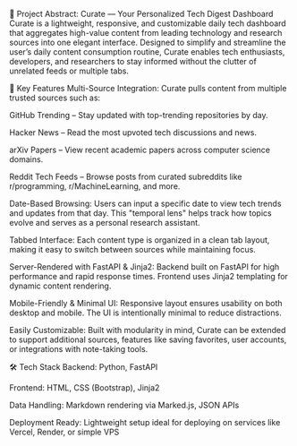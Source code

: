 🧠 Project Abstract: Curate — Your Personalized Tech Digest Dashboard
Curate is a lightweight, responsive, and customizable daily tech dashboard that aggregates high-value content from leading technology and research sources into one elegant interface. Designed to simplify and streamline the user’s daily content consumption routine, Curate enables tech enthusiasts, developers, and researchers to stay informed without the clutter of unrelated feeds or multiple tabs.

🧩 Key Features
Multi-Source Integration:
Curate pulls content from multiple trusted sources such as:

GitHub Trending – Stay updated with top-trending repositories by day.

Hacker News – Read the most upvoted tech discussions and news.

arXiv Papers – View recent academic papers across computer science domains.

Reddit Tech Feeds – Browse posts from curated subreddits like r/programming, r/MachineLearning, and more.

Date-Based Browsing:
Users can input a specific date to view tech trends and updates from that day. This "temporal lens" helps track how topics evolve and serves as a personal research assistant.

Tabbed Interface:
Each content type is organized in a clean tab layout, making it easy to switch between sources while maintaining focus.

Server-Rendered with FastAPI & Jinja2:
Backend built on FastAPI for high performance and rapid response times. Frontend uses Jinja2 templating for dynamic content rendering.

Mobile-Friendly & Minimal UI:
Responsive layout ensures usability on both desktop and mobile. The UI is intentionally minimal to reduce distractions.

Easily Customizable:
Built with modularity in mind, Curate can be extended to support additional sources, features like saving favorites, user accounts, or integrations with note-taking tools.

🛠️ Tech Stack
Backend: Python, FastAPI

Frontend: HTML, CSS (Bootstrap), Jinja2

Data Handling: Markdown rendering via Marked.js, JSON APIs

Deployment Ready: Lightweight setup ideal for deploying on services like Vercel, Render, or simple VPS


